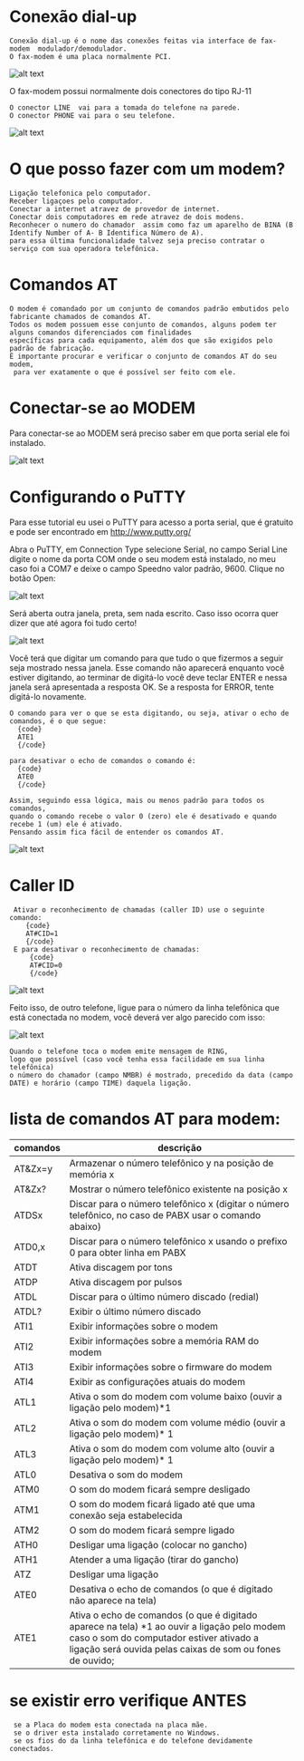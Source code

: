 # Conexão dial-up 
    Conexão dial-up é o nome das conexões feitas via interface de fax-modem  modulador/demodulador.
    O fax-modem é uma placa normalmente PCI.
 
 ![alt text](./Imagem/fax_modem.jpg "Fax modem" )

O fax-modem possui normalmente dois conectores do tipo RJ-11

    O conector LINE  vai para a tomada do telefone na parede.
    O conector PHONE vai para o seu telefone. 
 ![alt text](./Imagem/fax_modem_ports.jpg "Portas Fax modem" )    
 

# O que posso fazer com um modem?

    Ligação telefonica pelo computador.
    Receber ligaçoes pelo computador.
    Conectar a internet atravez de provedor de internet.
    Conectar dois computadores em rede atravez de dois modens. 
    Reconhecer o numero do chamador  assim como faz um aparelho de BINA (B Identify Number of A- B Identifica Número de A). 
    para essa última funcionalidade talvez seja preciso contratar o serviço com sua operadora telefônica.
 
 # Comandos AT
    O modem é comandado por um conjunto de comandos padrão embutidos pelo fabricante chamados de comandos AT.
    Todos os modem possuem esse conjunto de comandos, alguns podem ter alguns comandos diferenciados com finalidades 
    específicas para cada equipamento, além dos que são exigidos pelo padrão de fabricação.  
    É importante procurar e verificar o conjunto de comandos AT do seu modem,
     para ver exatamente o que é possível ser feito com ele. 

# Conectar-se ao MODEM
Para conectar-se ao MODEM será preciso saber em que porta serial ele foi instalado.
 
  ![alt text](./Imagem/windows_driver_modem.jpg "Portas Fax modem" )    
  
 

 # Configurando o PuTTY

Para esse tutorial eu usei o PuTTY para acesso a porta serial, que é gratuito e pode ser encontrado em http://www.putty.org/
 

Abra o PuTTY, em Connection Type selecione Serial, no campo Serial Line digite o nome da porta COM onde o seu modem está instalado, no meu caso foi a COM7 e deixe o campo Speedno valor padrão, 9600. Clique no botão Open:

 

![alt text](./Imagem/PuTTY_open.jpg "PuTTY open" )   

Será aberta outra janela, preta, sem nada escrito. Caso isso ocorra quer dizer que até agora foi tudo certo!


![alt text](./Imagem/PuTTY_idle.jpg "PuTTY idle" )  
 

Você terá que digitar um comando para que tudo o que fizermos a seguir seja mostrado nessa janela. 
Esse comando não aparecerá enquanto você estiver digitando,
 ao terminar de digitá-lo você deve teclar ENTER e nessa janela será apresentada a resposta OK.
  Se a resposta for ERROR, tente digitá-lo novamente.
  
    O comando para ver o que se esta digitando, ou seja, ativar o echo de comandos, é o que segue:
      {code}
      ATE1
      {/code}
     
    para desativar o echo de comandos o comando é: 
      {code}
      ATE0
      {/code}
    
    Assim, seguindo essa lógica, mais ou menos padrão para todos os comandos, 
    quando o comando recebe o valor 0 (zero) ele é desativado e quando recebe 1 (um) ele é ativado. 
    Pensando assim fica fácil de entender os comandos AT.
 
 ![alt text](./Imagem/ok.jpg "PuTTY ok" )  

# Caller ID
     Ativar o reconhecimento de chamadas (caller ID) use o seguinte comando:
        {code}
        AT#CID=1
        {/code}
     E para desativar o reconhecimento de chamadas:
         {code}
         AT#CID=0
         {/code}   

  ![alt text](./Imagem/PuTTY_ok.jpg "PuTTY ok" )  

 

Feito isso, de outro telefone, ligue para o número da linha telefônica que está conectada no modem, você deverá ver algo parecido com isso:

   ![alt text](./Imagem/receiver.jpg "PuTTY ok" )  

 

    Quando o telefone toca o modem emite mensagem de RING, 
    logo que possível (caso você tenha essa facilidade em sua linha telefônica)
    o número do chamador (campo NMBR) é mostrado, precedido da data (campo DATE) e horário (campo TIME) daquela ligação.



# lista de comandos AT para modem:

| comandos   |      descrição                                                                                                                                                                                       |  
|:-----------|------------------------------------------------------------------------------------------------------------------------------------------------------------------------------------------------------|
|   AT&Zx=y  |  Armazenar o número telefônico y na posição de memória x                                                                                                                                             | 
|   AT&Zx?   |  Mostrar o número telefônico existente na posição x                                                                                                                                                  |  
|   ATDSx    |  Discar para o número telefônico x (digitar o número telefônico, no caso de PABX usar o comando abaixo)                                                                                              |       
|   ATD0,x   |  Discar para o número telefônico x usando o prefixo 0 para obter linha em PABX                                                                                                                       |
|   ATDT     |  Ativa discagem por tons                                                                                                                                                                             | 
|   ATDP     |  Ativa discagem por pulsos                                                                                                                                                                           |
|   ATDL     |  Discar para o último número discado (redial)                                                                                                                                                        |
|   ATDL?    |  Exibir o último número discado                                                                                                                                                                      |
|   ATI1     |  Exibir informações sobre o modem                                                                                                                                                                    |
|   ATI2     |  Exibir informações sobre a memória RAM do modem                                                                                                                                                     |
|   ATI3     |  Exibir informações sobre o firmware do modem                                                                                                                                                        |
|   ATI4     |  Exibir as configurações atuais do modem                                                                                                                                                             |
|   ATL1     |  Ativa o som do modem com volume baixo (ouvir a ligação pelo modem)*1                                                                                                                                |
|   ATL2     |  Ativa o som do modem com volume médio (ouvir a ligação pelo modem)* 1                                                                                                                               |
|   ATL3     |  Ativa o som do modem com volume alto (ouvir a ligação pelo modem)* 1                                                                                                                                |
|   ATL0     |  Desativa o som do modem                                                                                                                                                                             |
|   ATM0     |  O som do modem ficará sempre desligado                                                                                                                                                              |
|   ATM1     |  O som do modem ficará ligado até que uma conexão seja estabelecida                                                                                                                                  |
|   ATM2     |  O som do modem ficará sempre ligado                                                                                                                                                                 |
|   ATH0     |  Desligar uma ligação (colocar no gancho)                                                                                                                                                            |
|   ATH1     |  Atender a uma ligação (tirar do gancho)                                                                                                                                                             |
|   ATZ      |  Desligar uma ligação                                                                                                                                                                                |
|   ATE0     |  Desativa o echo de comandos (o que é digitado não aparece na tela)                                                                                                                                  |
|   ATE1     |  Ativa o echo de comandos (o que é digitado aparece na tela) *1 ao ouvir a ligação pelo modem caso o som do computador estiver ativado a ligação será ouvida pelas caixas de som ou fones de ouvido; |

 # se existir erro verifique ANTES
     se a Placa do modem esta conectada na placa mãe.
     se o driver esta instalado corretamente no Windows.
     se os fios do da linha telefônica e do telefone devidamente conectados.
